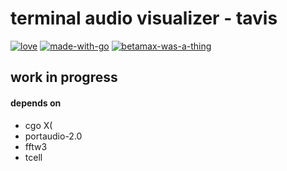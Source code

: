 # terminal audio visualizer - tavis

[![love][withlove]][noriah-dev]
[![made-with-go][withgo]][go-dev]
[![betamax-was-a-thing][betamax]][betawhat]

## work in progress

#### depends on

 - cgo X(
 - portaudio-2.0
 - fftw3
 - tcell

<!-- Links -->
[self]: https://github.com/noriah/code
[noriah-dev]: https://noriah.dev
[go-dev]: https://go.dev
[betawhat]: https://google.com/search?q=betamax

<!-- Images -->
[withlove]: https://forthebadge.com/images/badges/built-with-love.svg
[withgo]: https://forthebadge.com/images/badges/made-with-go.svg
[betamax]: https://forthebadge.com/images/badges/compatibility-betamax.svg
